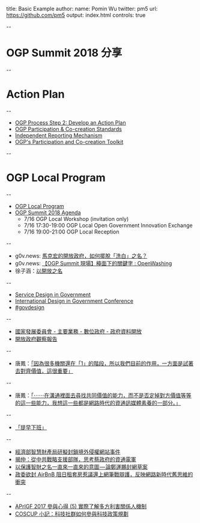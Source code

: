 title: Basic Example
author:
  name: Pomin Wu
  twitter: pm5
  url: https://github.com/pm5
output: index.html
controls: true

--

# OGP Summit 2018 分享

--

# Action Plan

--

* [OGP Process Step 2: Develop an Action Plan](https://www.opengovpartnership.org/resources/ogp-process-step-2-develop-action-plan)
* [OGP Participation & Co-creation Standards](https://www.opengovpartnership.org/ogp-participation-co-creation-standards)
* [Independent Reporting Mechanism](https://www.opengovpartnership.org/about/independent-reporting-mechanism)
* [OGP's Participation and Co-creation Toolkit](https://www.opengovpartnership.org/stories/ogps-participation-and-co-creation-toolkit-usual-suspects-business-usual)

--

# OGP Local Program

--

* [OGP Local Program](https://www.opengovpartnership.org/local)
* [OGP Summit 2018 Agenda](https://ogpsummit.org/agenda)
  - 7/16 OGP Local Workshop (invitation only)
  - 7/16 17:30-19:00 OGP Local Open Government Innovation Exchange
  - 7/16 19:00-21:00 OGP Local Reception

--

* g0v.news: [馬克宏的開放政府，如何擺脫「洗白」之名？](https://g0v.news/%E9%A6%AC%E5%85%8B%E5%AE%8F%E7%9A%84%E9%96%8B%E6%94%BE%E6%94%BF%E5%BA%9C-%E5%A6%82%E4%BD%95%E6%93%BA%E8%84%AB-%E6%B4%97%E7%99%BD-%E4%B9%8B%E5%90%8D-331756627f5d)
* g0v.news: [【OGP Summit 現場】檯面下的關鍵字 : OpenWashing](https://g0v.news/ogp-summit-%E7%8F%BE%E5%A0%B4-%E6%AA%AF%E9%9D%A2%E4%B8%8B%E7%9A%84%E9%97%9C%E9%8D%B5%E5%AD%97-open-washing-aea370c68bb3)
* 徐子涵：[以開放之名](https://blog.schee.info/2014/12/22/in-name-of-open/)

--

* [Service Design in Government](http://govservicedesign.net/)
* [International Design in Government Conference](http://international.gov-design.com/)
* [#govdesign](https://twitter.com/hashtag/govdesign)


--

* [國家發展委員會 - 主要業務 - 數位政府 - 政府資料開放](https://www.ndc.gov.tw/Content_List.aspx?n=9B973A5871579AC7)
* [開放政府觀察報告](https://opengovreport.ocf.tw/)

--

* 唐鳳：[「因為很多機關還在「1」的階段，所以我們目前的作用，一方面是試著去對齊價值，這很重要」](https://sayit.archive.tw/2017-05-11-%E5%90%B3%E6%80%A1%E8%BE%B2%E4%BE%86%E8%A8%AA#s57741)

--

* 唐鳳：[「⋯⋯在溝通裡面去尋找共同價值的能力，而不是否定掉對方價值等等的這一些能力，我想這一些都是網路時代的資通訊媒體素養的一部分。」](https://sayit.archive.tw/2018-07-26-%E5%A4%A9%E4%B8%8B%E6%96%87%E5%8C%96%E4%BE%86%E8%A8%AA#s200746)

--

* [「提早下班」](https://sayit.archive.tw/search/?q=%E6%8F%90%E6%97%A9%E4%B8%8B%E7%8F%AD)

--

* [經濟部智慧財產局研擬封鎖境外侵權網站事件](https://zh.wikipedia.org/zh-tw/%E7%B6%93%E6%BF%9F%E9%83%A8%E6%99%BA%E6%85%A7%E8%B2%A1%E7%94%A2%E5%B1%80%E7%A0%94%E6%93%AC%E5%B0%81%E9%8E%96%E5%A2%83%E5%A4%96%E4%BE%B5%E6%AC%8A%E7%B6%B2%E7%AB%99%E4%BA%8B%E4%BB%B6)
* [揭仲：從中共戰略支援部隊，思考蔡政府的資通電軍](https://theinitium.com/article/20160705-opinion-jiezhong-informationandcommunicationsecurity/)
* [以保護智財之名一直來一直來的意圖 — 論鄭運鵬封網草案](https://medium.com/@irvinfly/%E4%BB%A5%E4%BF%9D%E8%AD%B7%E6%99%BA%E8%B2%A1%E4%B9%8B%E5%90%8D%E4%B8%80%E7%9B%B4%E4%BE%86%E4%B8%80%E7%9B%B4%E4%BE%86%E7%9A%84%E6%84%8F%E5%9C%96-%E8%AB%96%E9%84%AD%E9%81%8B%E9%B5%AC%E5%B0%81%E7%B6%B2%E8%8D%89%E6%A1%88-3261e96a2917)
* [政委欲封 AirBnB 阻日租套房惹議還上網筆戰辯護，反映網路新時代舊思維的衝突](http://technews.tw/2018/08/03/minister-without-portfolio-want-to-ban-access-to-airbnb-to-stop-day-rent-studio-and-he-also-fight-online/)

--

* [APrIGF 2017 參與心得 (5) 實際了解多方利害關係人機制](https://medium.com/@yinchuchen/aprigf-multistakeholder-7ff8ce33848)
* [COSCUP 小記：科技社群如何參與科技政策規劃](https://blog.sense.tw/2018/08/community-tech-policy-coscup/)
